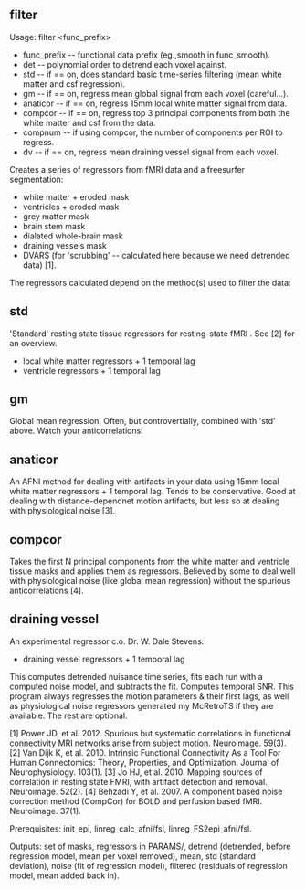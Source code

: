 filter
------
Usage: filter <func_prefix> <det> <std> <gm> <anaticor> <compcor> <compnum> <dv>

+ func_prefix -- functional data prefix (eg.,smooth in func_smooth). 
+ det -- polynomial order to detrend each voxel against. 
+ std -- if == on, does standard basic time-series filtering (mean white matter and csf regression).
+ gm -- if == on, regress mean global signal from each voxel (careful...). 
+ anaticor -- if == on, regress 15mm local white matter signal from data. 
+ compcor -- if == on, regress top 3 principal components from both the white matter and csf from the data.
+ compnum -- if using compcor, the number of components per ROI to regress.
+ dv -- if == on, regress mean draining vessel signal from each voxel. 

Creates a series of regressors from fMRI data and a freesurfer segmentation: 

+ white matter + eroded mask
+ ventricles + eroded mask
+ grey matter mask
+ brain stem mask
+ dialated whole-brain mask
+ draining vessels mask
+ DVARS (for 'scrubbing' -- calculated here because we need detrended data) [1].

The regressors calculated depend on the method(s) used to filter the data:

std
---
'Standard' resting state tissue regressors for resting-state fMRI . See [2] for an overview.

+ local white matter regressors + 1 temporal lag
+ ventricle regressors + 1 temporal lag

gm
--
Global mean regression. Often, but controvertially, combined with 'std' above. Watch your anticorrelations!

anaticor
--------
An AFNI method for dealing with artifacts in your data using 15mm local white matter regressors + 1 temporal lag. Tends to be conservative. Good at dealing with distance-dependnet motion artifacts, but less so at dealing with physiological noise [3].

compcor
-------
Takes the first N principal components from the white matter and ventricle tissue masks and applies them as regressors. Believed by some to deal well with physiological noise (like global mean regression) without the spurious anticorrelations [4]. 

draining vessel
---------------
An experimental regressor c.o. Dr. W. Dale Stevens. 

+ draining vessel regressors + 1 temporal lag


This computes detrended nuisance time series, fits each run with a computed noise model, and subtracts the fit. Computes temporal SNR. This program always regresses the motion parameters \& their first lags, as well as physiological noise regressors generated my McRetroTS if they are available. The rest are optional.

[1] Power JD, et al. 2012. Spurious but systematic correlations in functional connectivity MRI networks arise from subject motion. Neuroimage. 59(3).
[2] Van Dijk K, et al. 2010. Intrinsic Functional Connectivity As a Tool For Human Connectomics: Theory, Properties, and Optimization. Journal of Neurophysiology. 103(1).
[3] Jo HJ, et al. 2010. Mapping sources of correlation in resting state FMRI, with artifact detection and removal. Neuroimage. 52(2).
[4] Behzadi Y, et al. 2007. A component based noise correction method (CompCor) for BOLD and perfusion based fMRI. Neuroimage. 37(1).

Prerequisites: init_epi, linreg_calc_afni/fsl, linreg_FS2epi_afni/fsl.

Outputs: set of masks, regressors in PARAMS/, detrend (detrended, before regression model, mean per voxel removed), mean, std (standard deviation), noise (fit of regression model), filtered (residuals of regression model, mean added back in).
